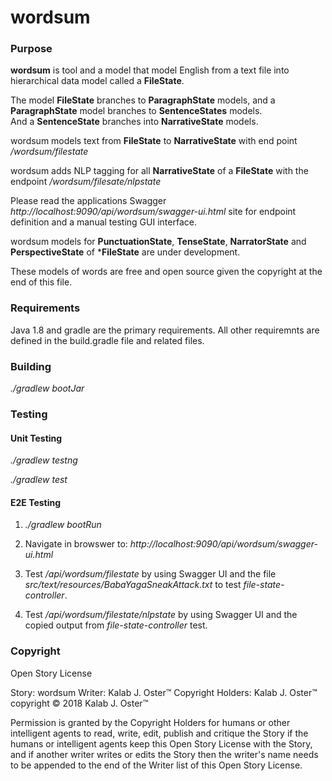 # wordsum

### Purpose

**wordsum** is tool and a model that model English from a text file into hierarchical data model called a **FileState**.

The model **FileState** branches to **ParagraphState** models, and a **ParagraphState** model branches to **SentenceStates** models.  
And a **SentenceState** branches into **NarrativeState** models.
 
wordsum models text from **FileState** to **NarrativeState** with end point */wordsum/filestate*

wordsum adds NLP tagging for all **NarrativeState** of a **FileState** with the endpoint */wordsum/filesate/nlpstate*

Please read the applications Swagger *http://localhost:9090/api/wordsum/swagger-ui.html* site for endpoint definition and a manual testing GUI interface.

wordsum models for **PunctuationState**, **TenseState**, **NarratorState** and **PerspectiveState** of ***FileState** 
are under development.

These models of words are free and open source given the copyright at the end of this file.

### Requirements

Java 1.8 and gradle are the primary requirements. All other requiremnts are defined in the build.gradle 
file and related files. 

### Building

*./gradlew bootJar*

### Testing

#### Unit Testing

*./gradlew testng*

*./gradlew test*

#### E2E Testing

1. *./gradlew bootRun*

2. Navigate in browswer to: *http://localhost:9090/api/wordsum/swagger-ui.html*

3. Test */api/wordsum/filestate* by using Swagger UI and the file *src/text/resources/BabaYagaSneakAttack.txt* to test *file-state-controller*.

4. Test */api/wordsum/filestate/nlpstate* by using Swagger UI and the copied output from *file-state-controller* test.

### Copyright

  Open Story License

  Story: wordsum
  Writer: Kalab J. Oster&trade;
  Copyright Holders: Kalab J. Oster&trade;
  copyright &copy; 2018 Kalab J. Oster&trade;

  Permission is granted by the Copyright Holders for humans or other intelligent agents to read, write, edit, publish
  and critique the Story if the humans or intelligent agents keep this Open Story License with the Story,
  and if another writer writes or edits the Story then the writer's name needs to be appended to the end of the Writer
  list of this Open Story License.




